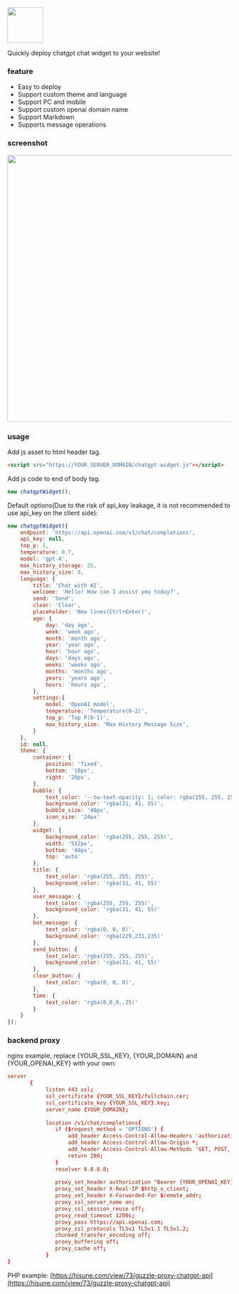 <img src="https://github.com/hisune/chatgpt-widget/assets/7941669/2bae7c83-723d-4bb1-ac6b-801296db72ee" height="80" width="auto"/>

Quickly deploy chatgpt chat widget to your website!

### feature
- Easy to deploy
- Support custom theme and language
- Support PC and mobile
- Support custom openai domain name
- Support Markdown
- Supports message operations

### screenshot
<img src="https://github.com/hisune/chatgpt-widget/assets/7941669/dc6dc2ac-a6d2-4d7e-b959-fdc171378a30" width=600 />

### usage
Add js asset to html header tag.
```html
<script src="https://YOUR_SERVER_DOMAIN/chatgpt-widget.js"></script>
```
Add js code to end of body tag.
```js
new chatgptWidget();
```
Default options(Due to the risk of api_key leakage, it is not recommended to use api_key on the client side):
```js
new chatgptWidget({
    endpoint: 'https://api.openai.com/v1/chat/completions',
    api_key: null,
    top_p: 1,
    temperature: 0.7,
    model: 'gpt-4',
    max_history_storage: 25,
    max_history_size: 8,
    language: {
        title: 'Chat with AI',
        welcome: 'Hello! How can I assist you today?',
        send: 'Send',
        clear: 'Clear',
        placeholder: 'New lines(Ctrl+Enter)',
        ago: {
            day: 'day ago',
            week: 'week ago',
            month: 'month ago',
            year: 'year ago',
            hour: 'hour ago',
            days: 'days ago',
            weeks: 'weeks ago',
            months: 'months ago',
            years: 'years ago',
            hours: 'hours ago',
        },
        settings:{
            model: 'OpenAI model',
            temperature: 'Temperature(0-2)',
            top_p: 'Top P(0-1)',
            max_history_size: 'Max History Message Size',
        }
    },
    id: null,
    theme: {
        container: {
            position: 'fixed',
            bottom: '10px',
            right: '20px',
        },
        bubble: {
            text_color: '--tw-text-opacity: 1; color: rgba(255, 255, 255, var(--tw-text-opacity))',
            background_color: 'rgba(31, 41, 55)',
            bubble_size: '40px',
            icon_size: '24px'
        },
        widget: {
            background_color: 'rgba(255, 255, 255)',
            width: '512px',
            bottom: '48px',
            top: 'auto'
        },
        title: {
            text_color: 'rgba(255, 255, 255)',
            background_color: 'rgba(31, 41, 55)'
        },
        user_message: {
            text_color: 'rgba(255, 255, 255)',
            background_color: 'rgba(31, 41, 55)'
        },
        bot_message: {
            text_color: 'rgba(0, 0, 0)',
            background_color: 'rgba(229,231,235)'
        },
        send_button: {
            text_color: 'rgba(255, 255, 255)',
            background_color: 'rgba(31, 41, 55)'
        },
        clear_button: {
            text_color: 'rgba(0, 0, 0)',
        },
        time: {
            text_color: 'rgba(0,0,0,.25)'
        }
    }
});
```
### backend proxy
nginx example, replace {YOUR_SSL_KEY}, {YOUR_DOMAIN} and {YOUR_OPENAI_KEY} with your own:
```conf
server
       {
            listen 443 ssl;
            ssl_certificate {YOUR_SSL_KEY}/fullchain.cer;
            ssl_certificate_key {YOUR_SSL_KEY}.key;
            server_name {YOUR_DOMAIN};
            
            location /v1/chat/completions{
               if ($request_method = 'OPTIONS') {
            	   add_header Access-Control-Allow-Headers 'authorization,content-type';
            	   add_header Access-Control-Allow-Origin *;
            	   add_header Access-Control-Allow-Methods 'GET, POST, OPTIONS';
            	   return 200;
               }
               resolver 8.8.8.8;
            
               proxy_set_header authorization "Bearer {YOUR_OPENAI_KEY}";
               proxy_set_header X-Real-IP $http_x_client;
               proxy_set_header X-Forwarded-For $remote_addr;
               proxy_ssl_server_name on;
               proxy_ssl_session_reuse off;
               proxy_read_timeout 1200s;
               proxy_pass https://api.openai.com;
               proxy_ssl_protocols TLSv1 TLSv1.1 TLSv1.2;
               chunked_transfer_encoding off;
               proxy_buffering off;
               proxy_cache off;
            }
}
```

PHP example: [https://hisune.com/view/73/guzzle-proxy-chatgpt-api](https://hisune.com/view/73/guzzle-proxy-chatgpt-api)
